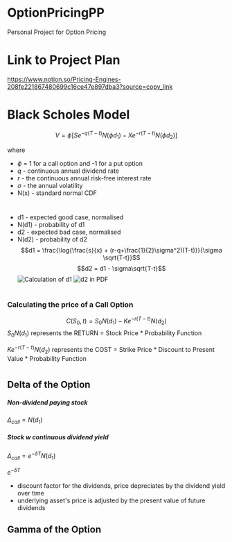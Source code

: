 # OptionPricingPP
Personal Project for Option Pricing

# Link to Project Plan
https://www.notion.so/Pricing-Engines-208fe221867480699c16ce47e897dba3?source=copy_link

# Black Scholes Model
$$V = \phi[Se^{-q(T-t)}N(\phi d_1)-Xe^{-r(T-t)}N(\phi d_2)]$$

where
- $\phi$ = 1 for a call option and -1 for a put option
- $q$ - continuous annual dividend rate
- $r$ - the continuous annual risk-free interest rate
- $\sigma$ - the annual volatility
- N(x) - standard normal CDF
#
- d1 - expected good case, normalised
- N(d1) - probability of d1
- d2 - expected bad case, normalised
- N(d2) - probability of d2
$$d1 = \frac{\log{\frac{s}{x} + (r-q+\frac{1}{2}\sigma^2)(T-t)}}{\sigma \sqrt{T-t}}$$
$$d2 = d1 - \sigma\sqrt{T-t}$$
![Calculation of d1](image.png)
![d2 in PDF](image-1.png)
#
### Calculating the price of a Call Option
$$C(S_0,t) = S_0N(d_1) - Ke^{-r(T-t)}N(d_2)$$
$S_0N(d_1)$ represents the RETURN = Stock Price * Probability Function

$Ke^{-r(T-t)}N(d_2)$ represents the COST = Strike Price * Discount to 
Present Value * Probability Function
#

## Delta of the Option
##### Non-dividend paying stock
$\Delta_{call} = N(d_1)$
##### Stock w continuous dividend yield
$\Delta_{call} = e^{-\delta T}N(d_1)$

$e^{-\delta T}$
- discount factor for the dividends, price depreciates by the dividend yield over time
- underlying asset's price is adjusted by the present value of future dividends

## Gamma of the Option